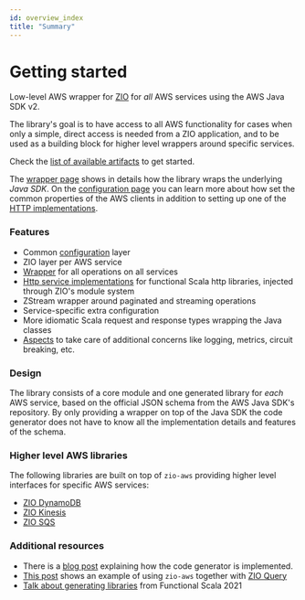 ```yaml
---
id: overview_index
title: "Summary"
---
```


# Getting started

Low-level AWS wrapper for [ZIO](https://zio.dev) for _all_ AWS services using the AWS Java SDK v2.

The library's goal is to have access to all AWS functionality for cases when only a simple, direct access is
needed from a ZIO application, and to be used as a building block for higher level wrappers around specific services.

Check the [list of available artifacts](overview_artifacts) to get started. 

The [wrapper page](overview_wrappers) shows in details how the library wraps the underlying _Java SDK_. On the [configuration page](overview_config) you
can learn more about how set the common properties of the AWS clients in addition to setting up one of the [HTTP implementations](overview_http).

### Features
- Common [configuration](overview_config) layer
- ZIO layer per AWS service
- [Wrapper](overview_wrappers) for all operations on all services
- [Http service implementations](overview_http) for functional Scala http libraries, injected through ZIO's module system
- ZStream wrapper around paginated and streaming operations
- Service-specific extra configuration
- More idiomatic Scala request and response types wrapping the Java classes
- [Aspects](overview_aspects) to take care of additional concerns like logging, metrics, circuit breaking, etc.

### Design
The library consists of a core module and one generated library for _each_ AWS service, based on the official JSON
schema from the AWS Java SDK's repository. By only providing a wrapper on top of the Java SDK the code
generator does not have to know all the implementation details and features of the schema. 

### Higher level AWS libraries
The following libraries are built on top of `zio-aws` providing higher level interfaces for specific AWS services:

- [ZIO DynamoDB](https://github.com/zio/zio-dynamodb)
- [ZIO Kinesis](https://github.com/svroonland/zio-kinesis)
- [ZIO SQS](https://github.com/zio/zio-sqs)

### Additional resources

- There is a [blog post](https://vigoo.github.io/posts/2020-09-23-zioaws-code-generation.html) explaining how the code generator is implemented.
- [This post](https://vigoo.github.io/posts/2020-11-01-zioaws-zioquery.html) shows an example of using `zio-aws` together with [ZIO Query](https://zio.github.io/zio-query/) 
- [Talk about generating libraries](https://www.youtube.com/watch?v=HCPTmytex3U) from Functional Scala 2021
